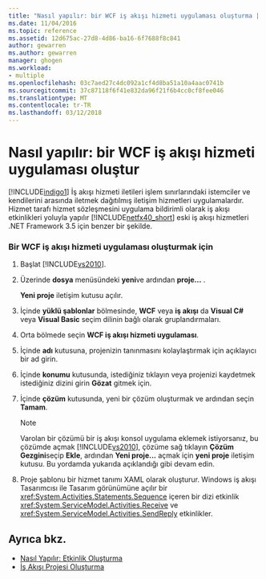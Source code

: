 ```yaml
---
title: "Nasıl yapılır: bir WCF iş akışı hizmeti uygulaması oluşturma | Microsoft Docs"
ms.date: 11/04/2016
ms.topic: reference
ms.assetid: 12d675ac-27d8-4d86-ba16-6f7688f8c841
author: gewarren
ms.author: gewarren
manager: ghogen
ms.workload:
- multiple
ms.openlocfilehash: 03c7aed27c4dc092a1cf4d8ba51a10a4aac0741b
ms.sourcegitcommit: 37c87118f6f41e832da96f21f6b4cc0cf8fee046
ms.translationtype: MT
ms.contentlocale: tr-TR
ms.lasthandoff: 03/12/2018
---
```

# <a name="how-to-create-a-wcf-workflow-service-application"></a>Nasıl yapılır: bir WCF iş akışı hizmeti uygulaması oluştur

[!INCLUDE[indigo1](../workflow-designer/includes/indigo1_md.md)] İş akışı hizmeti iletileri işlem sınırlarındaki istemciler ve kendilerini arasında iletmek dağıtılmış iletişim hizmetleri uygulamalardır. Hizmet tarafı hizmet sözleşmesini uygulama bildirimli olarak iş akışı etkinlikleri yoluyla yapılır [!INCLUDE[netfx40_short](../workflow-designer/includes/netfx40_short_md.md)] eski iş akışı hizmetleri .NET Framework 3.5 için benzer bir şekilde.

### <a name="to-create-a-wcf-workflow-service-application"></a>Bir WCF iş akışı hizmeti uygulaması oluşturmak için

1.  Başlat [!INCLUDE[vs2010](../misc/includes/vs2010_md.md)].

2.  Üzerinde **dosya** menüsündeki **yeni**ve ardından **proje...** .

     **Yeni proje** iletişim kutusu açılır.

3.  İçinde **yüklü şablonlar** bölmesinde, **WCF** veya **iş akışı** da **Visual C#** veya **Visual Basic** seçim dilinin bağlı olarak gruplandırmaları.

4.  Orta bölmede seçin **WCF iş akışı hizmeti uygulaması**.

5.  İçinde **adı** kutusuna, projenizin tanınmasını kolaylaştırmak için açıklayıcı bir ad girin.

6.  İçinde **konumu** kutusunda, istediğiniz tıklayın veya projenizi kaydetmek istediğiniz dizini girin **Gözat** gitmek için.

7.  İçinde **çözüm** kutusunda, yeni bir çözüm oluşturmak ve ardından seçin **Tamam**.

    > [!NOTE]
    > Varolan bir çözümü bir iş akışı konsol uygulama eklemek istiyorsanız, bu çözümde açmak [!INCLUDE[vs2010](../misc/includes/vs2010_md.md)], çözüme sağ tıklayın **Çözüm Gezgini**seçip **Ekle**, ardından  **Yeni proje...**  açmak için **yeni proje** iletişim kutusu. Bu yordamda yukarıda açıklandığı gibi devam edin.

8.  Proje şablonu bir hizmet tanımı XAML olarak oluşturur. Windows iş akışı Tasarımcısı ile Tasarım görünümüne açılır bir <xref:System.Activities.Statements.Sequence> içeren bir dizi etkinlik <xref:System.ServiceModel.Activities.Receive> ve <xref:System.ServiceModel.Activities.SendReply> etkinlikler.

## <a name="see-also"></a>Ayrıca bkz.

- [Nasıl Yapılır: Etkinlik Oluşturma](/dotnet/framework/windows-workflow-foundation/how-to-create-an-activity)
- [İş Akışı Projesi Oluşturma](../workflow-designer/creating-a-workflow-project.md)
